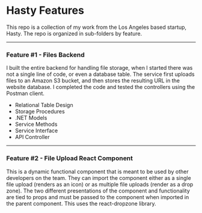 # Hasty Features


This repo is a collection of my work from the Los Angeles based startup, Hasty. The repo is organized in sub-folders by feature.

---

### Feature #1 - Files Backend

I built the entire backend for handling file storage, when I started there was not a single line of code, or even a database table. The service first uploads files to an Amazon S3 bucket, and then stores the resulting URL in the website database. I completed the code and tested the controllers using the Postman client.

* Relational Table Design
* Storage Procedures
* .NET Models
* Service Methods
* Service Interface
* API Controller

---

### Feature #2 - File Upload React Component

This is a dynamic functional component that is meant to be used by other developers on the team. They can import the component either as a single file upload (renders as an icon) or as multiple file uploads (render as a drop zone). The two different presentations of the component and functionality are tied to props and must be passed to the component when imported in the parent component. This uses the react-dropzone library.


